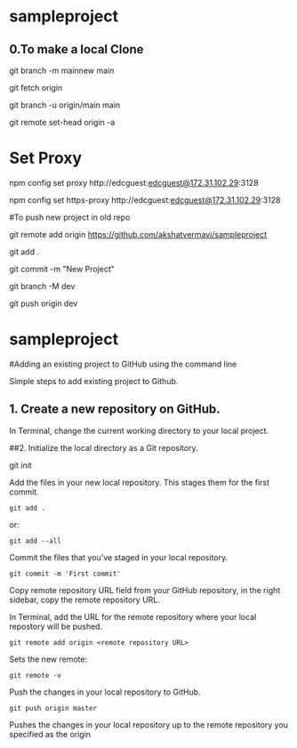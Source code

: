 # sampleproject
## 0.To make a local Clone

  git branch -m mainnew main
  
  git fetch origin
  
  git branch -u origin/main main
  
  git remote set-head origin -a
  
# Set Proxy

npm config set proxy http://edcguest:edcguest@172.31.102.29:3128

npm config set https-proxy http://edcguest:edcguest@172.31.102.29:3128

#To push new project in old repo

git remote add origin https://github.com/akshatvermavi/sampleproject

git add .

git commit -m "New Project"

git branch -M dev

git push origin dev

# sampleproject

#Adding an existing project to GitHub using the command line

Simple steps to add existing project to Github.

## 1. Create a new repository on GitHub.
In Terminal, change the current working directory to your local project.

##2. Initialize the local directory as a Git repository.

  git init
	
Add the files in your new local repository. This stages them for the first commit.

	git add .

or:
	
	git add --all

Commit the files that you've staged in your local repository.

	git commit -m 'First commit'


Copy remote repository URL field from your GitHub repository, in the right sidebar, copy the remote repository URL.

In Terminal, add the URL for the remote repository where your local repostory will be pushed.

	git remote add origin <remote repository URL>
	
Sets the new remote:
	
	git remote -v

Push the changes in your local repository to GitHub.

	git push origin master

Pushes the changes in your local repository up to the remote repository you specified as the origin


